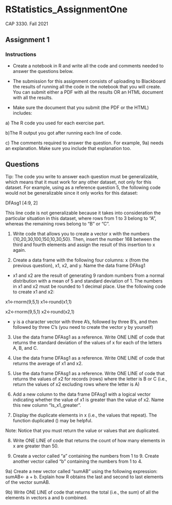 # RStatistics_AssignmentOne
CAP 3330. Fall 2021

## Assignment 1 


### Instructions

- Create a notebook in R and write all the code and comments needed to answer the questions below.

- The submission for this assignment consists of uploading to Blackboard the results of running all the code in the notebook that you will create. You can submit either a PDF with all the results OR an HTML document with all the results.

- Make sure the document that you submit (the PDF or the HTML) includes:

a) The R code you used for each exercise part.

b)The R output you got after running each line of code.

c) The comments required to answer the question. For example, 9a) needs an explanation. Make sure you include that explanation too. 

## Questions

Tip: The code you write to answer each question must be generalizable, which means that it must work for any other dataset, not only for this dataset. For example, using as a reference question 5, the following code would not be generalizable since it only works for this dataset:

DFAsg1 [4:9, 2]

This line code is not generalizable because it takes into consideration the particular situation in this dataset, where rows from 1 to 3 belong to “A”, whereas the remaining rows belong to “B” or “C”.


1) Write code that allows you to create a vector x with the numbers {10,20,30,100,150,10,30,50}. Then, insert the number 168 between the third and fourth elements and assign the result of this insertion to x again.

2) Create a data frame with the following four columns: x (from the previous question), x1, x2, and y. Name the data frame DFAsg1

- x1 and x2 are the result of generating 9 random numbers from a normal distribution with a mean of 5 and standard deviation of 1. The numbers in x1 and x2 must be rounded to 1 decimal place. Use the following code to create x1 and x2:

x1<-rnorm(9,5,1)
x1<-round(x1,1)

x2<-rnorm(9,5,1)
x2<-round(x2,1)

- y is a character vector with three A’s, followed by three B’s, and then followed by three C’s (you need to create the vector y by yourself)

3) Use the data frame DFAsg1 as a reference. Write ONE LINE of code that returns the standard deviation of the values of x for each of the letters A, B, and C.

4) Use the data frame DFAsg1 as a reference. Write ONE LINE of code that returns the average of x1 and x2. 

5) Use the data frame DFAsg1 as a reference. Write ONE LINE of code that returns the values of x2 for records (rows) where the letter is B or C (i.e., return the values of x2 excluding rows where the letter is A)

6) Add a new column to the data frame DFAsg1 with a logical vector indicating whether the value of x1 is greater than the value of x2. Name this new column “Is_x1_greater”.

7) Display the duplicate elements in x (i.e., the values that repeat). The function duplicated () may be helpful.

Note: Notice that you must return the value or values that are duplicated.

8) Write ONE LINE of code that returns the count of how many elements in x are greater than 50.

9) Create a vector called “a” containing the numbers from 1 to 9. Create another vector called “b” containing the numbers from 1 to 4.

9a) Create a new vector called “sumAB” using the following expression: sumAB<- a + b. Explain how R obtains the last and second to last elements of the vector sumAB.

9b) Write ONE LINE of code that returns the total (i.e., the sum) of all the elements in vectors a and b combined.

